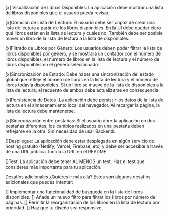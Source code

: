 [x] Visualización de Libros Disponibles: La aplicación debe mostrar una lista de libros disponibles que el usuario pueda revisar.

[x]Creación de Lista de Lectura: El usuario debe ser capaz de crear una lista de lectura a partir de los libros disponibles. En la UI debe quedar claro qué libros están en la lista de lectura y cuáles no. También debe ser posible mover un libro de la lista de lectura a la lista de disponibles.

[x]Filtrado de Libros por Género: Los usuarios deben poder filtrar la lista de libros disponibles por género, y se mostrará un contador con el número de libros disponibles, el número de libros en la lista de lectura y el número de libros disponibles en el género seleccionado.

[x]Sincronización de Estado: Debe haber una sincronización del estado global que refleje el número de libros en la lista de lectura y el número de libros todavía disponibles. Si un libro se mueve de la lista de disponibles a la lista de lectura, el recuento de ambos debe actualizarse en consecuencia.

[x]Persistencia de Datos: La aplicación debe persistir los datos de la lista de lectura en el almacenamiento local del navegador. Al recargar la página, la lista de lectura debe mantenerse.

[x]Sincronización entre pestañas: Si el usuario abre la aplicación en dos pestañas diferentes, los cambios realizados en una pestaña deben reflejarse en la otra. Sin necesidad de usar Backend.

[]Despliegue: La aplicación debe estar desplegada en algún servicio de hosting gratuito (Netlify, Vercel, Firebase, etc) y debe ser accesible a través de una URL pública. Indica la URL en el README.

[]Test: La aplicación debe tener AL MENOS un test. Haz el test que consideres más importante para tu aplicación.

Desafíos adicionales
¿Quieres ir más allá? Estos son algunos desafíos adicionales que puedes intentar:

[] Implementar una funcionalidad de búsqueda en la lista de libros disponibles.
[] Añade un nuevo filtro para filtrar los libros por número de páginas.
[] Permitir la reorganización de los libros en la lista de lectura por prioridad.
[] Haz que tu diseño sea responsive.